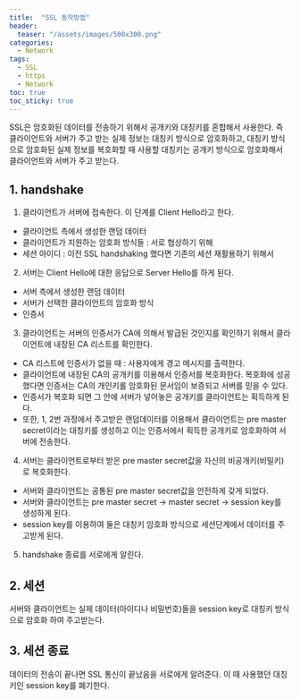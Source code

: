 ```yaml
---
title:  "SSL 동작방법"
header:
  teaser: "/assets/images/500x300.png"
categories: 
  - Network
tags:
  - SSL
  - https
  - Network
toc: true
toc_sticky: true
---
```


SSL은 암호화된 데이터를 전송하기 위해서 공개키와 대칭키를 혼합해서 사용한다. 즉 클라이언트와 서버가 주고 받는 실제 정보는 대칭키 방식으로 암호화하고, 대칭키 방식으로 암호화된 실제 정보를 복호화할 때 사용할 대칭키는 공개키 방식으로 암호화해서 클라이언트와 서버가 주고 받는다.

## 1. handshake

1. 클라이언트가 서버에 접속한다. 이 단계를 Client Hello라고 한다.
- 클라이언트 측에서 생성한 랜덤 데이터
- 클라이언트가 지원하는 암호화 방식들 : 서로 협상하기 위해
- 세션 아이디 : 이전 SSL handshaking 했다면 기존의 세션 재활용하기 위해서

2. 서버는 Client Hello에 대한 응답으로 Server Hello를 하게 된다.
- 서버 측에서 생성한 랜덤 데이터
- 서버가 선택한 클라이언트의 암호화 방식
- 인증서

3. 클라이언트는 서버의 인증서가 CA에 의해서 발급된 것인지를 확인하기 위해서 클라이언트에 내장된 CA 리스트를 확인한다.
- CA 리스트에 인증서가 없을 때 : 사용자에게 경고 메시지를 출력한다.
- 클라이언트에 내장된 CA의 공개키를 이용해서 인증서를 복호화한다. 복호화에 성공했다면 인증서는 CA의 개인키롤 암호화된 문서임이 보증되고 서버를 믿을 수 있다.
- 인증서가 복호화 되면 그 안에 서버가 넣어놓은 공개키를 클라이언트는 획득하게 된다.
- 또한, 1, 2번 과정에서 주고받은 랜덤데이터를 이용해서 클라이언트는 pre master secret이라는 대칭키를 생성하고 이는 인증서에서 획득한 공개키로 암호화하여 서버에 전송한다.

4. 서버는 클라이언트로부터 받은 pre master secret값을 자신의 비공개키(비밀키)로 복호화한다.
- 서버와 클라이언트는 공통된 pre master secret값을 안전하게 갖게 되었다.
- 서버와 클라이언트는 pre master secret -> master secret -> session key를 생성하게 된다.
- session key를 이용하여 둘은 대칭키 암호화 방식으로 세션단계에서 데이터를 주고받게 된다.

5. handshake 종료를 서로에게 알린다.

## 2. 세션

서버와 클라이언트는 실제 데이터(아이디나 비밀번호)들을 session key로 대칭키 방식으로 암호화 하여 주고받는다.

## 3. 세션 종료

데이터의 전송이 끝나면 SSL 통신이 끝났음을 서로에게 알려준다. 이 때 사용했던 대칭키인 session key를 폐기한다.